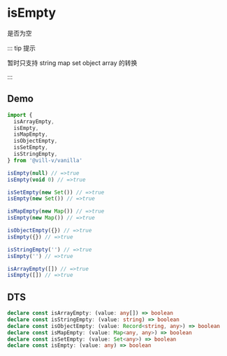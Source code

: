 # isEmpty

是否为空

::: tip 提示

暂时只支持 string map set object array 的转换

<!-- prettier-ignore -->
:::

## Demo

```ts twoslash
import {
  isArrayEmpty,
  isEmpty,
  isMapEmpty,
  isObjectEmpty,
  isSetEmpty,
  isStringEmpty,
} from '@vill-v/vanilla'

isEmpty(null) // =>true
isEmpty(void 0) // =>true

isSetEmpty(new Set()) // =>true
isEmpty(new Set()) // =>true

isMapEmpty(new Map()) // =>true
isEmpty(new Map()) // =>true

isObjectEmpty({}) // =>true
isEmpty({}) // =>true

isStringEmpty('') // =>true
isEmpty('') // =>true

isArrayEmpty([]) // =>true
isEmpty([]) // =>true
```

## DTS

```ts
declare const isArrayEmpty: (value: any[]) => boolean
declare const isStringEmpty: (value: string) => boolean
declare const isObjectEmpty: (value: Record<string, any>) => boolean
declare const isMapEmpty: (value: Map<any, any>) => boolean
declare const isSetEmpty: (value: Set<any>) => boolean
declare const isEmpty: (value: any) => boolean
```

